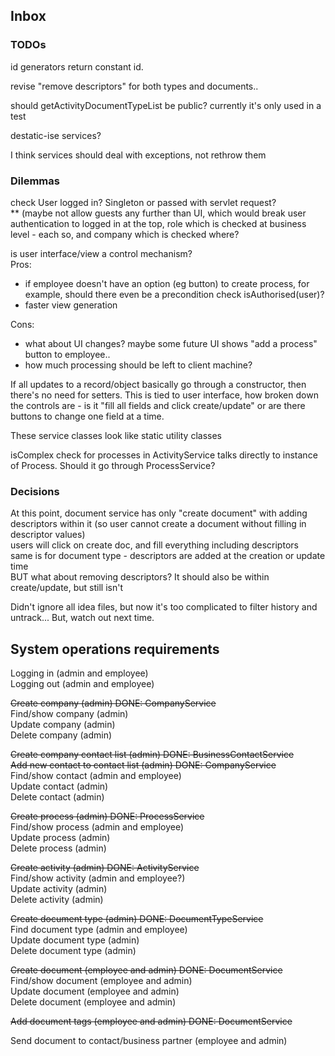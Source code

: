 ## Inbox



### TODOs

id generators return constant id.

revise "remove descriptors" for both types and documents..

should getActivityDocumentTypeList be public? currently it's only used in a test

destatic-ise services?

I think services should deal with exceptions, not rethrow them 

### Dilemmas

check User logged in? Singleton or passed with servlet request?   
** (maybe not allow guests any further than UI, which would break user authentication to logged in at the top, role which is checked at business level - each so, and company which is checked where?  

is user interface/view a control mechanism?   
Pros: 
* if employee doesn't have an option (eg button) to create process, for example,
should there even be a precondition check isAuthorised(user)?
* faster view generation
   
Cons: 
* what about UI changes? maybe some future UI shows "add a process" button to employee..
* how much processing should be left to client machine?

If all updates to a record/object basically go through a constructor, then there's no need for setters.
This is tied to user interface, how broken down the controls are - is it "fill all fields and click create/update" 
or are there buttons to change one field at a time. 

These service classes look like static utility classes

isComplex check for processes in ActivityService talks directly to instance of Process. 
Should it go through ProcessService?  
 
### Decisions

At this point, document service has only "create document" with adding descriptors within it (so user cannot create a document without filling in descriptor values)  
users will click on create doc, and fill everything including descriptors  
same is for document type - descriptors are added at the creation or update time  
BUT what about removing descriptors? It should also be within create/update, but still isn't

Didn't ignore all idea files, but now it's too complicated to filter history and untrack... But, watch out next time.
 
## System operations requirements

Logging in (admin and employee)  
Logging out (admin and employee)   

~~Create company (admin) DONE: CompanyService~~  
Find/show company (admin)  
Update company (admin)  
Delete company (admin)  

~~Create company contact list (admin) DONE: BusinessContactService~~  
~~Add new contact to contact list (admin) DONE: CompanyService~~    
Find/show contact (admin and employee)  
Update contact (admin)  
Delete contact (admin)  

~~Create process (admin) DONE: ProcessService~~  
Find/show process (admin and employee)  
Update process (admin)  
Delete process (admin)  

~~Create activity (admin) DONE: ActivityService~~  
Find/show activity (admin and employee?)  
Update activity (admin)  
Delete activity (admin)  

~~Create document type (admin) DONE: DocumentTypeService~~  
Find document type (admin and employee)  
Update document type (admin)  
Delete document type (admin)  

~~Create document (employee and admin) DONE: DocumentService~~   
Find/show document (employee and admin)  
Update document (employee and admin)  
Delete document (employee and admin)  

~~Add document tags (employee and admin) DONE: DocumentService~~

Send document to contact/business partner (employee and admin)
